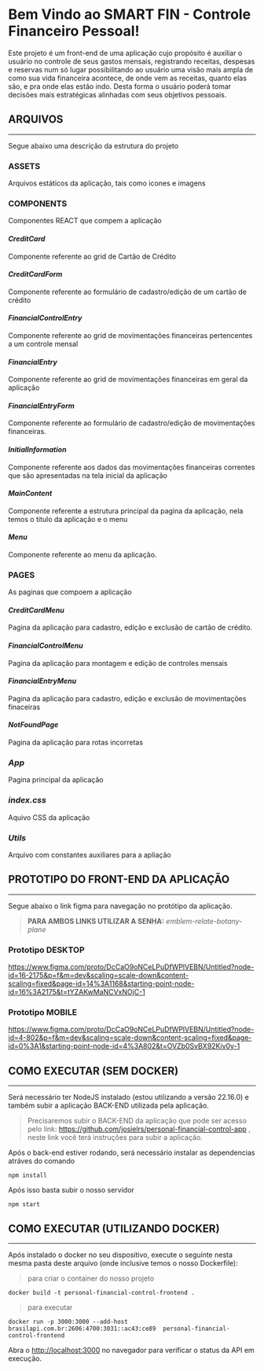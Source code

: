 # Bem Vindo ao SMART FIN - Controle Financeiro Pessoal!

Este projeto é um front-end de uma aplicação cujo propósito é auxiliar o usuário no controle de seus gastos mensais, registrando receitas, despesas e reservas num só lugar possibilitando ao usuário uma visão mais ampla de como sua vida financeira acontece, de onde vem as receitas, quanto elas são, e pra onde elas estão indo. Desta forma o usuário poderá tomar decisões mais estratégicas alinhadas com seus objetivos pessoais.


## ARQUIVOS
-----------

Segue abaixo uma descrição da estrutura do projeto

### ASSETS

Arquivos estáticos da aplicação, tais como icones e imagens

### COMPONENTS

Componentes REACT que compem a aplicação

#### *CreditCard*

Componente referente ao grid de Cartão de Crédito

#### *CreditCardForm*

Componente referente ao formulário de cadastro/edição de um cartão de crédito

#### *FinancialControlEntry*

Componente referente ao grid de movimentações financeiras pertencentes a um controle mensal 

#### *FinancialEntry*

Componente referente ao grid de movimentações financeiras em geral da aplicação

#### *FinancialEntryForm*

Componente referente ao formulário de cadastro/edição de movimentações financeiras.

#### *InitialInformation*

Componente referente aos dados das movimentações financeiras correntes que são apresentadas na tela inicial da aplicação

#### *MainContent*

Componente referente a estrutura principal da pagina da aplicação, nela temos o titulo da aplicação e o menu

#### *Menu*

Componente referente ao menu da aplicação.

### PAGES

As paginas que compoem a aplicação

#### *CreditCardMenu*

Pagina da aplicação para cadastro, edição e exclusão de cartão de crédito.

#### *FinancialControlMenu*

Pagina da aplicação para montagem e edição de controles mensais

#### *FinancialEntryMenu*

Pagina da aplicação para cadastro, edição e exclusão de movimentações finaceiras

#### *NotFoundPage*
 
Pagina da aplicação para rotas incorretas

### *App*

Pagina principal da aplicação

### *index.css*

Aquivo CSS da aplicação

### *Utils*

Arquivo com constantes auxiliares para a apliação

## PROTOTIPO DO FRONT-END DA APLICAÇÃO
-------------------

Segue abaixo o link figma para navegação no protótipo da aplicação.

> **PARA AMBOS LINKS UTILIZAR A SENHA:** *emblem-relate-botany-plane*

### Prototipo DESKTOP

https://www.figma.com/proto/DcCaO9oNCeLPuDfWPlVEBN/Untitled?node-id=16-2175&p=f&m=dev&scaling=scale-down&content-scaling=fixed&page-id=14%3A1168&starting-point-node-id=16%3A2175&t=tYZAKwMaNCVxNOjC-1

### Prototipo MOBILE

https://www.figma.com/proto/DcCaO9oNCeLPuDfWPlVEBN/Untitled?node-id=4-802&p=f&m=dev&scaling=scale-down&content-scaling=fixed&page-id=0%3A1&starting-point-node-id=4%3A802&t=OVZb0SvBX92Kiv0y-1


## COMO EXECUTAR (SEM DOCKER)
---------
Será necessário ter NodeJS instalado (estou utilizando a versão 22.16.0) e também subir a aplicação BACK-END utilizada pela aplicação.

> Precisaremos subir o BACK-END da aplicação que pode ser acesso pelo link: https://github.com/josielrs/personal-financial-control-app , neste link você terá instruções para subir a aplicação.

Após o back-end estiver rodando, será necessário instalar as dependencias atráves do comando

```
npm install
```

Após isso basta subir o nosso servidor

```
npm start
```

## COMO EXECUTAR (UTILIZANDO DOCKER)
---------

Após instalado o docker no seu dispositivo, execute o seguinte nesta mesma pasta deste arquivo (onde inclusive temos o nosso Dockerfile):

> para criar o container do nosso projeto

```
docker build -t personal-financial-control-frontend .
```

> para executar 

```
docker run -p 3000:3000 --add-host brasilapi.com.br:2606:4700:3031::ac43:ce89  personal-financial-control-frontend
```



Abra o [http://localhost:3000](http://localhost:3000) no navegador para verificar o status da API em execução.